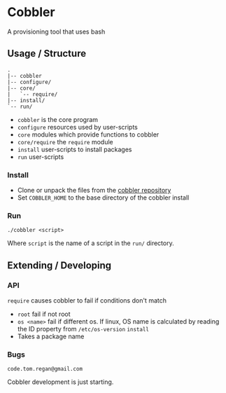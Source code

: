 # Cobbler

A provisioning tool that uses bash

## Usage / Structure

    .
    |-- cobbler
    |-- configure/
    |-- core/
    |   `-- require/
	|-- install/
    `-- run/

* `cobbler` is the core program
* `configure` resources used by user-scripts
* `core` modules which provide functions to cobbler
* `core/require` the `require` module
* `install` user-scripts to install packages
* `run` user-scripts

### Install

* Clone or unpack the files from the [cobbler repository](https://github.com/TomRegan/cobbler)
* Set `COBBLER_HOME` to the base directory of the cobbler install

### Run

    ./cobbler <script>

Where `script` is the name of a script in the `run/` directory.

## Extending / Developing

### API

`require` causes cobbler to fail if conditions don't match
* `root` fail if not root
* `os <name>` fail if different os. If linux, OS name is calculated by reading
the ID property from `/etc/os-version`
`install`
* Takes a package name

### Bugs

    code.tom.regan@gmail.com

Cobbler development is just starting.
